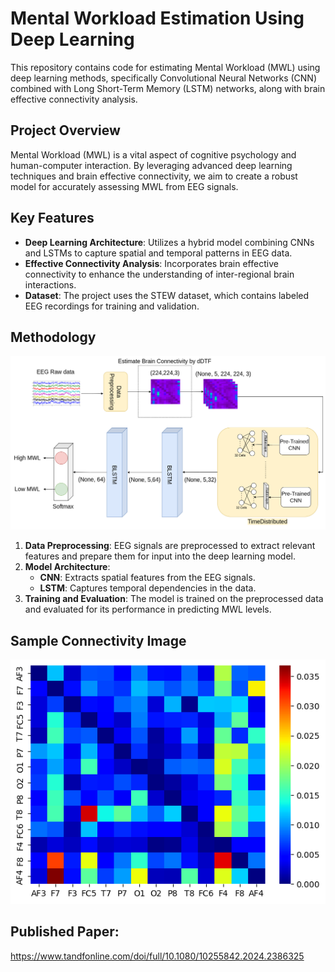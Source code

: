 # Mental Workload Estimation Using Deep Learning

This repository contains code for estimating Mental Workload (MWL) using deep learning methods, specifically Convolutional Neural Networks (CNN) combined with Long Short-Term Memory (LSTM) networks, along with brain effective connectivity analysis.

## Project Overview

Mental Workload (MWL) is a vital aspect of cognitive psychology and human-computer interaction. By leveraging advanced deep learning techniques and brain effective connectivity, we aim to create a robust model for accurately assessing MWL from EEG signals.

## Key Features

- **Deep Learning Architecture**: Utilizes a hybrid model combining CNNs and LSTMs to capture spatial and temporal patterns in EEG data.
- **Effective Connectivity Analysis**: Incorporates brain effective connectivity to enhance the understanding of inter-regional brain interactions.
- **Dataset**: The project uses the STEW dataset, which contains labeled EEG recordings for training and validation.

## Methodology

![method](./files/CNN+LSTM%20Block%20diagram.drawio.png)

1. **Data Preprocessing**: EEG signals are preprocessed to extract relevant features and prepare them for input into the deep learning model.
2. **Model Architecture**:
   - **CNN**: Extracts spatial features from the EEG signals.
   - **LSTM**: Captures temporal dependencies in the data.
3. **Training and Evaluation**: The model is trained on the preprocessed data and evaluated for its performance in predicting MWL levels.

## Sample Connectivity Image
![Sample Image](./files/high%20theta.png)

## Published Paper:
https://www.tandfonline.com/doi/full/10.1080/10255842.2024.2386325